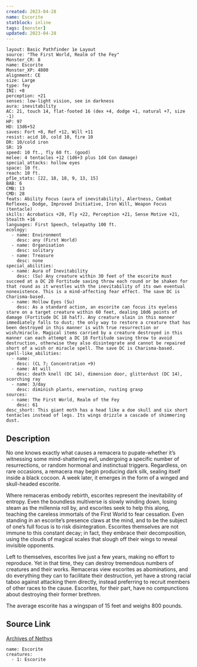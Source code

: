 ```yaml
---
created: 2023-04-28
name: Escorite
statblock: inline
tags: [monster]
updated: 2023-04-28
---
```

```statblock
layout: Basic Pathfinder 1e Layout
source: "The First World, Realm of the Fey"
Monster_CR: 8
name: Escorite
Monster_XP: 4800
alignment: CE
size: Large
type: fey
INI: +8
perception: +21
senses: low-light vision, see in darkness
aura: inevitability
AC: 21, touch 14, flat-footed 16 (dex +4, dodge +1, natural +7, size -1)
HP: 97
HD: 13d6+52
saves: Fort +8, Ref +12, Will +11
resist: acid 10, cold 10, fire 10
DR: 10/cold iron
SR: 19
speed: 10 ft., fly 60 ft. (good)
melee: 4 tentacles +12 (1d6+3 plus 1d4 Con damage)
special_attacks: hollow eyes
space: 10 ft.
reach: 10 ft.
pf1e_stats: [22, 18, 18, 9, 13, 15]
BAB: 6
CMB: 13
CMD: 28
feats: Ability Focus (aura of inevitability), Alertness, Combat Reflexes, Dodge, Improved Initiative, Iron Will, Weapon Focus (tentacle)
skills: Acrobatics +20, Fly +22, Perception +21, Sense Motive +21, Stealth +16
languages: First Speech, telepathy 100 ft.
ecology:
  - name: Environment
    desc: any (First World)
  - name: Organisation
    desc: solitary
  - name: Treasure
    desc: none
special_abilities:
  - name: Aura of Inevitability
    desc: (Su) Any creature within 30 feet of the escorite must succeed at a DC 20 Fortitude saving throw each round or be shaken for that round as it wrestles with the inevitability of its own eventual nonexistence. This is a mind-affecting fear effect. The save DC is Charisma-based.
  - name: Hollow Eyes (Su)
    desc: As a standard action, an escorite can focus its eyeless stare on a target creature within 60 feet, dealing 10d6 points of damage (Fortitude DC 18 half). Any creature slain in this manner immediately falls to dust; the only way to restore a creature that has been destroyed in this manner is with true resurrection or wish/miracle. Magical items carried by a creature destroyed in this manner can each attempt a DC 18 Fortitude saving throw to avoid destruction, otherwise they also disintegrate and cannot be repaired short of a wish or miracle spell. The save DC is Charisma-based.
spell-like_abilities:
  - name:
    desc: (CL 7; Concentration +9)
  - name: At will
    desc: death knell (DC 14), dimension door, glitterdust (DC 14), scorching ray
  - name: 3/day
    desc: diminish plants, enervation, rusting grasp
sources:
  - name: The First World, Realm of the Fey
    desc: 61
desc_short: This giant moth has a head like a doe skull and six short tentacles instead of legs. Its wings drizzle a cascade of shimmering dust.
```
## Description
No one knows exactly what causes a remacera to pupate-whether it’s witnessing some mind-shattering evil, undergoing a specific number of resurrections, or random hormonal and instinctual triggers. Regardless, on rare occasions, a remacera may begin producing dark silk, sealing itself inside a black cocoon. A week later, it emerges in the form of a winged and skull-headed escorite.

 Where remaceras embody rebirth, escorites represent the inevitability of entropy. Even the boundless multiverse is slowly winding down, losing steam as the millennia roll by, and escorites seek to help this along, teaching the careless immortals of the First World to fear cessation. Even standing in an escorite’s presence claws at the mind, and to be the subject of one’s full focus is to risk disintegration. Escorites themselves are not immune to this constant decay; in fact, they embrace their decomposition, using the clouds of magical scales that slough off their wings to reveal invisible opponents.

 Left to themselves, escorites live just a few years, making no effort to reproduce. Yet in that time, they can destroy tremendous numbers of creatures and their works. Remaceras view escorites as abominations, and do everything they can to facilitate their destruction, yet have a strong racial taboo against attacking them directly, instead preferring to recruit members of other races to the cause. Escorites, for their part, have no compunctions about destroying their former brethren.

 The average escorite has a wingspan of 15 feet and weighs 800 pounds.
## Source Link
[Archives of Nethys](https://aonprd.com/MonsterDisplay.aspx?ItemName=Escorite)
```encounter-table
name: Escorite
creatures:
  - 1: Escorite
```
